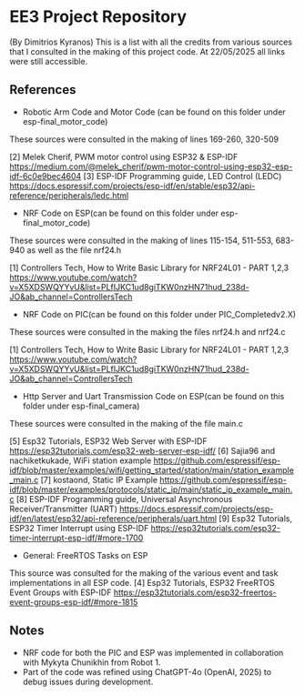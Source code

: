 # EE3 Project Repository
(By Dimitrios Kyranos)
This is a list with all the credits from various sources that I consulted in the making of this project code. At 22/05/2025 all links were still accessible.

## References

- Robotic Arm Code and Motor Code (can be found on this folder under esp-final_motor_code)

These sources were consulted in the making of lines 169-260, 320-509

[2] Melek Cherif, PWM motor control using ESP32 & ESP-IDF
https://medium.com/@melek_cherif/pwm-motor-control-using-esp32-esp-idf-6c0e9bec4604
[3] ESP-IDF Programming guide, LED Control (LEDC) 
https://docs.espressif.com/projects/esp-idf/en/stable/esp32/api-reference/peripherals/ledc.html


- NRF Code on ESP(can be found on this folder under esp-final_motor_code)

These sources were consulted in the making of lines 115-154, 511-553, 683-940 as well as the file nrf24.h

[1] Controllers Tech, How to Write Basic Library for NRF24L01 - PART 1,2,3
https://www.youtube.com/watch?v=X5XDSWQYYvU&list=PLfIJKC1ud8giTKW0nzHN71hud_238d-JO&ab_channel=ControllersTech


- NRF Code on PIC(can be found on this folder under PIC_Completedv2.X)

These sources were consulted in the making the files nrf24.h and nrf24.c

[1] Controllers Tech, How to Write Basic Library for NRF24L01 - PART 1,2,3
https://www.youtube.com/watch?v=X5XDSWQYYvU&list=PLfIJKC1ud8giTKW0nzHN71hud_238d-JO&ab_channel=ControllersTech


- Http Server and Uart Transmission Code on ESP(can be found on this folder under esp-final_camera)

These sources were consulted in the making of the file main.c 

[5] Esp32 Tutorials, ESP32 Web Server with ESP-IDF
https://esp32tutorials.com/esp32-web-server-esp-idf/
[6] Sajia96 and nachiketkukade, WiFi station example
https://github.com/espressif/esp-idf/blob/master/examples/wifi/getting_started/station/main/station_example_main.c
[7] kostaond, Static IP Example
https://github.com/espressif/esp-idf/blob/master/examples/protocols/static_ip/main/static_ip_example_main.c
[8] ESP-IDF Programming guide, Universal Asynchronous Receiver/Transmitter (UART)
https://docs.espressif.com/projects/esp-idf/en/latest/esp32/api-reference/peripherals/uart.html
[9] Esp32 Tutorials, ESP32 Timer Interrupt using ESP-IDF
https://esp32tutorials.com/esp32-timer-interrupt-esp-idf/#more-1700

- General: FreeRTOS Tasks on ESP

This source was consulted for the making of the various event and task implementations in all ESP code. 
[4] Esp32 Tutorials, ESP32 FreeRTOS Event Groups with ESP-IDF
 https://esp32tutorials.com/esp32-freertos-event-groups-esp-idf/#more-1815


## Notes

- NRF code for both the PIC and ESP was implemented in collaboration with Mykyta Chunikhin from Robot 1. 
- Part of the code was refined using ChatGPT-4o (OpenAI, 2025) to debug issues during development.
